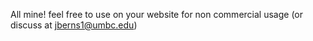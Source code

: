 All mine! feel free to use on your website for non commercial usage (or discuss at jberns1@umbc.edu)
